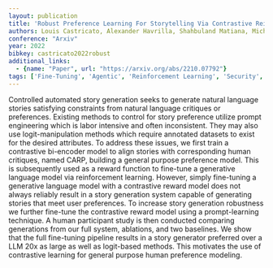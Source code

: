 ```yaml
---
layout: publication
title: 'Robust Preference Learning For Storytelling Via Contrastive Reinforcement Learning'
authors: Louis Castricato, Alexander Havrilla, Shahbuland Matiana, Michael Pieler, Anbang Ye, Ian Yang, Spencer Frazier, Mark Riedl
conference: "Arxiv"
year: 2022
bibkey: castricato2022robust
additional_links:
  - {name: "Paper", url: "https://arxiv.org/abs/2210.07792"}
tags: ['Fine-Tuning', 'Agentic', 'Reinforcement Learning', 'Security', 'Training Techniques', 'Pretraining Methods', 'Prompting']
---
```

Controlled automated story generation seeks to generate natural language
stories satisfying constraints from natural language critiques or preferences.
Existing methods to control for story preference utilize prompt engineering
which is labor intensive and often inconsistent. They may also use
logit-manipulation methods which require annotated datasets to exist for the
desired attributes. To address these issues, we first train a contrastive
bi-encoder model to align stories with corresponding human critiques, named
CARP, building a general purpose preference model. This is subsequently used as
a reward function to fine-tune a generative language model via reinforcement
learning. However, simply fine-tuning a generative language model with a
contrastive reward model does not always reliably result in a story generation
system capable of generating stories that meet user preferences. To increase
story generation robustness we further fine-tune the contrastive reward model
using a prompt-learning technique. A human participant study is then conducted
comparing generations from our full system, ablations, and two baselines. We
show that the full fine-tuning pipeline results in a story generator preferred
over a LLM 20x as large as well as logit-based methods. This motivates the use
of contrastive learning for general purpose human preference modeling.
